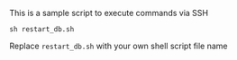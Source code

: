 This is a sample script to execute commands via SSH

    sh restart_db.sh

Replace ``restart_db.sh`` with your own shell script file name
